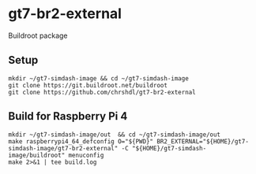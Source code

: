 # gt7-br2-external
Buildroot package

## Setup
```
mkdir ~/gt7-simdash-image && cd ~/gt7-simdash-image
git clone https://git.buildroot.net/buildroot
git clone https://github.com/chrshdl/gt7-br2-external
```
## Build for Raspberry Pi 4 
```
mkdir ~/gt7-simdash-image/out  && cd ~/gt7-simdash-image/out
make raspberrypi4_64_defconfig O="${PWD}" BR2_EXTERNAL="${HOME}/gt7-simdash-image/gt7-br2-external" -C "${HOME}/gt7-simdash-image/buildroot" menuconfig
make 2>&1 | tee build.log
```
